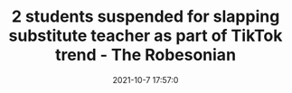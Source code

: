 ---
"title": "2 students suspended for slapping substitute teacher as part of TikTok trend - The Robesonian"
"date": "2021-10-7 17:57:0"
"feed_name": "GOOGLENEWSINDUSTRIAL"
"feed_website": "https://news.google.com/search?q=industrial%2Bincident&hl=en-US&gl=US&ceid=US:en"
"feed_rss": "https://news.google.com/rss/search?q=industrial%2Bincident&hl=en-US&gl=US&ceid=US:en"
"link": "https://www.robesonian.com/news/150480/2-students-suspended-for-slapping-substitute-teacher-as-part-of-tiktok-trend"
"source": "{'href': 'https://www.robesonian.com', 'title': 'The Robesonian'}"
"file": "_posts/2021-1-1-f6970e1d950471f5ef704470accd0f483ad8376d.md"
"accident": "0"
"drilling": "0"
"dead": "0"
"injured": "0"
"arrested": "0"
"place": "unknown place"
"where": "unknown site"
"causes": "unknown"
"place_uri": "unknown place"
---